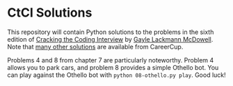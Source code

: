 # CtCI Solutions

This repository will contain Python solutions to the problems in the sixth
edition of
[Cracking the Coding Interview](http://www.crackingthecodinginterview.com/)
by [Gayle Lackmann McDowell](http://www.gayle.com/).
Note that [many other solutions](https://github.com/careercup/CtCI-6th-Edition)
are available from CareerCup.

Problems 4 and 8 from chapter 7 are particularly noteworthy.
Problem 4 allows you to park cars, and problem 8 provides a simple Othello bot.
You can play against the Othello bot with `python 08-othello.py play`.
Good luck!

